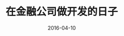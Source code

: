 ---
layout: post
title: 在金融公司做开发的日子
date: 2016-04-10
categories: blog
tags: [纪录,开发]
description: 今天下午临时定下要出差。已抵浙江，刚刚安顿。明天一早出发，不便多写。但会在工作之余尽量写。写不是义务，写本身就是写的报酬。

---